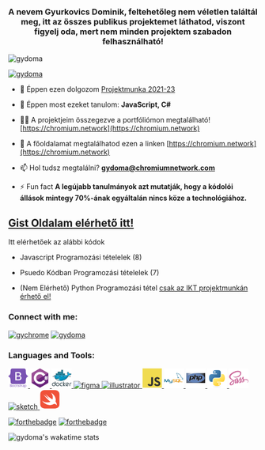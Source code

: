 <h3 align="center">A nevem Gyurkovics Dominik, feltehetőleg nem véletlen találtál meg, itt az összes publikus projektemet láthatod, viszont figyelj oda, mert nem minden projektem szabadon felhasználható!</h3>

<p align="left"> <img src="https://komarev.com/ghpvc/?username=gydoma&label=Profilmegtekint%C3%A9sek&color=0e75b6&style=flat-square" alt="gydoma" /> </p>

<p align="left"> <a href="https://github.com/ryo-ma/github-profile-trophy"><img src="https://github-profile-trophy.vercel.app/?username=gydoma" alt="gydoma" /></a> </p>

- 🔭 Éppen ezen dolgozom [Projektmunka 2021-23](https://chromium.network/ikt)

- 🌱 Éppen most ezeket tanulom: **JavaScript, C#**

- 👨‍💻 A projektjeim összegezve a portfóliómon megtalálható! [https://chromium.network](https://chromium.network)

- 📝 A főoldalamat megtalálhatod ezen a linken [https://chromium.network](https://chromium.network)

- 📫 Hol tudsz megtalálni? **gydoma@chromiumnetwork.com**

- ⚡ Fun fact **A legújabb tanulmányok azt mutatják, hogy a kódolói állások mintegy 70%-ának egyáltalán nincs köze a technológiához.**

<h2 align="left"><a href="gist.github.com/gydoma">Gist Oldalam elérhető itt!</a></h2>
Itt elérhetőek az alábbi kódok

- Javascript Programozási tételelek (8)

- Psuedo Kódban Programozási tételelek (7)

- (Nem Elérhető) Python Programozási tétel [csak az IKT projektmunkán érhető el!](https://chromiumnetwork.com/projektmunka/halado)

<h3 align="left">Connect with me:</h3>
<p align="left">
<a href="https://fb.com/gychrome" target="blank"><img align="center" src="https://raw.githubusercontent.com/rahuldkjain/github-profile-readme-generator/master/src/images/icons/Social/facebook.svg" alt="gychrome" height="30" width="40" /></a>
<a href="https://instagram.com/gydoma" target="blank"><img align="center" src="https://raw.githubusercontent.com/rahuldkjain/github-profile-readme-generator/master/src/images/icons/Social/instagram.svg" alt="gydoma" height="30" width="40" /></a>
</p>

<h3 align="left">Languages and Tools:</h3>
<p align="left"> <a href="https://getbootstrap.com" target="_blank" rel="noreferrer"> <img src="https://raw.githubusercontent.com/devicons/devicon/master/icons/bootstrap/bootstrap-plain-wordmark.svg" alt="bootstrap" width="40" height="40"/> </a> <a href="https://www.w3schools.com/cs/" target="_blank" rel="noreferrer"> <img src="https://raw.githubusercontent.com/devicons/devicon/master/icons/csharp/csharp-original.svg" alt="csharp" width="40" height="40"/> </a> <a href="https://www.docker.com/" target="_blank" rel="noreferrer"> <img src="https://raw.githubusercontent.com/devicons/devicon/master/icons/docker/docker-original-wordmark.svg" alt="docker" width="40" height="40"/> </a> <a href="https://www.figma.com/" target="_blank" rel="noreferrer"> <img src="https://www.vectorlogo.zone/logos/figma/figma-icon.svg" alt="figma" width="40" height="40"/> </a> <a href="https://www.adobe.com/in/products/illustrator.html" target="_blank" rel="noreferrer"> <img src="https://www.vectorlogo.zone/logos/adobe_illustrator/adobe_illustrator-icon.svg" alt="illustrator" width="40" height="40"/> </a> <a href="https://developer.mozilla.org/en-US/docs/Web/JavaScript" target="_blank" rel="noreferrer"> <img src="https://raw.githubusercontent.com/devicons/devicon/master/icons/javascript/javascript-original.svg" alt="javascript" width="40" height="40"/> </a> <a href="https://www.mysql.com/" target="_blank" rel="noreferrer"> <img src="https://raw.githubusercontent.com/devicons/devicon/master/icons/mysql/mysql-original-wordmark.svg" alt="mysql" width="40" height="40"/> </a> <a href="https://www.php.net" target="_blank" rel="noreferrer"> <img src="https://raw.githubusercontent.com/devicons/devicon/master/icons/php/php-original.svg" alt="php" width="40" height="40"/> </a> <a href="https://www.python.org" target="_blank" rel="noreferrer"> <img src="https://raw.githubusercontent.com/devicons/devicon/master/icons/python/python-original.svg" alt="python" width="40" height="40"/> </a> <a href="https://sass-lang.com" target="_blank" rel="noreferrer"> <img src="https://raw.githubusercontent.com/devicons/devicon/master/icons/sass/sass-original.svg" alt="sass" width="40" height="40"/> </a> <a href="https://www.sketch.com/" target="_blank" rel="noreferrer"> <img src="https://www.vectorlogo.zone/logos/sketchapp/sketchapp-icon.svg" alt="sketch" width="40" height="40"/> </a> <a href="https://developer.apple.com/swift/" target="_blank" rel="noreferrer"> <img src="https://raw.githubusercontent.com/devicons/devicon/master/icons/swift/swift-original.svg" alt="swift" width="40" height="40"/> </a> </p>



[![forthebadge](https://forthebadge.com/images/badges/built-with-grammas-recipe.svg)](https://forthebadge.com)
[![forthebadge](https://forthebadge.com/images/badges/not-a-bug-a-feature.svg)](https://forthebadge.com)



![gydoma's wakatime stats](https://github-readme-stats.vercel.app/api/wakatime?username=gydoma&layout=compact)
